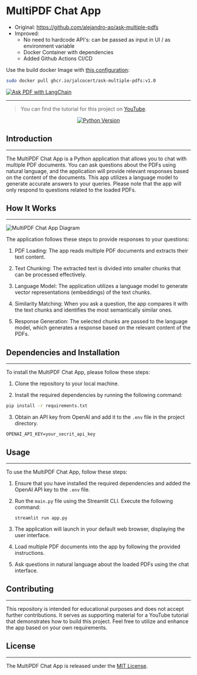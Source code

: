 # MultiPDF Chat App

* Original: https://github.com/alejandro-ao/ask-multiple-pdfs
* Improved:
   * No need to hardcode API's: can be passed as input in UI / as environment variable
   * Docker Container with dependencies
   * Added Github Actions CI/CD

Use the build docker Image with [this configuration](https://github.com/JAlcocerT/ask-multiple-pdfs/blob/main/Z_Deploy_me/Docker-Compose-Stack.yml):

```sh
sudo docker pull ghcr.io/jalcocert/ask-multiple-pdfs:v1.0
```

[![Ask PDF with LangChain](https://img.youtube.com/vi/e9hJZrT7HLw/0.jpg)](https://www.youtube.com/watch?v=e9hJZrT7HLw)

---

> You can find the tutorial for this project on [YouTube](https://youtu.be/dXxQ0LR-3Hg).

<div align="center">
  <a href="https://www.python.org/downloads/release/python-311">
    <img alt="Python Version" src="https://img.shields.io/badge/python-3.11-blue.svg" />
  </a>
</div>

## Introduction
------------
The MultiPDF Chat App is a Python application that allows you to chat with multiple PDF documents. You can ask questions about the PDFs using natural language, and the application will provide relevant responses based on the content of the documents. This app utilizes a language model to generate accurate answers to your queries. Please note that the app will only respond to questions related to the loaded PDFs.

## How It Works
------------

![MultiPDF Chat App Diagram](./docs/PDF-LangChain.jpg)

The application follows these steps to provide responses to your questions:

1. PDF Loading: The app reads multiple PDF documents and extracts their text content.

2. Text Chunking: The extracted text is divided into smaller chunks that can be processed effectively.

3. Language Model: The application utilizes a language model to generate vector representations (embeddings) of the text chunks.

4. Similarity Matching: When you ask a question, the app compares it with the text chunks and identifies the most semantically similar ones.

5. Response Generation: The selected chunks are passed to the language model, which generates a response based on the relevant content of the PDFs.

## Dependencies and Installation
----------------------------
To install the MultiPDF Chat App, please follow these steps:

1. Clone the repository to your local machine.

2. Install the required dependencies by running the following command:
```sh
pip install -r requirements.txt
```

3. Obtain an API key from OpenAI and add it to the `.env` file in the project directory.
```commandline
OPENAI_API_KEY=your_secrit_api_key
```

## Usage
-----
To use the MultiPDF Chat App, follow these steps:

1. Ensure that you have installed the required dependencies and added the OpenAI API key to the `.env` file.

2. Run the `main.py` file using the Streamlit CLI. Execute the following command:
   ```
   streamlit run app.py
   ```

3. The application will launch in your default web browser, displaying the user interface.

4. Load multiple PDF documents into the app by following the provided instructions.

5. Ask questions in natural language about the loaded PDFs using the chat interface.

## Contributing
------------
This repository is intended for educational purposes and does not accept further contributions. It serves as supporting material for a YouTube tutorial that demonstrates how to build this project. Feel free to utilize and enhance the app based on your own requirements.

## License
-------
The MultiPDF Chat App is released under the [MIT License](https://opensource.org/licenses/MIT).